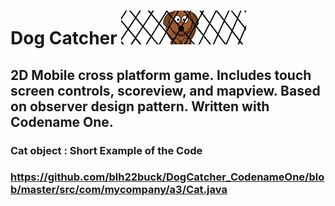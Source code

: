# Dog Catcher ![Alt text](/dogCatcher_small_200.jpg?raw=true "Optional Title")
## 2D Mobile cross platform game. Includes touch screen controls, scoreview, and mapview. Based on observer design pattern. Written with Codename One.

### Cat object : Short Example of the Code
### https://github.com/blh22buck/DogCatcher_CodenameOne/blob/master/src/com/mycompany/a3/Cat.java


